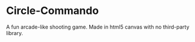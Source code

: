 # Circle-Commando
A fun arcade-like shooting game. Made in html5 canvas with no third-party library.
